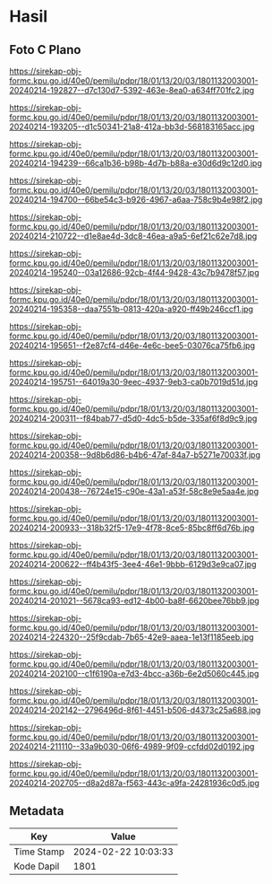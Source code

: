 # Hasil

## Foto C Plano

https://sirekap-obj-formc.kpu.go.id/40e0/pemilu/pdpr/18/01/13/20/03/1801132003001-20240214-192827--d7c130d7-5392-463e-8ea0-a634ff701fc2.jpg

https://sirekap-obj-formc.kpu.go.id/40e0/pemilu/pdpr/18/01/13/20/03/1801132003001-20240214-193205--d1c50341-21a8-412a-bb3d-568183165acc.jpg

https://sirekap-obj-formc.kpu.go.id/40e0/pemilu/pdpr/18/01/13/20/03/1801132003001-20240214-194239--66ca1b36-b98b-4d7b-b88a-e30d6d9c12d0.jpg

https://sirekap-obj-formc.kpu.go.id/40e0/pemilu/pdpr/18/01/13/20/03/1801132003001-20240214-194700--66be54c3-b926-4967-a6aa-758c9b4e98f2.jpg

https://sirekap-obj-formc.kpu.go.id/40e0/pemilu/pdpr/18/01/13/20/03/1801132003001-20240214-210722--d1e8ae4d-3dc8-46ea-a9a5-6ef21c62e7d8.jpg

https://sirekap-obj-formc.kpu.go.id/40e0/pemilu/pdpr/18/01/13/20/03/1801132003001-20240214-195240--03a12686-92cb-4f44-9428-43c7b9478f57.jpg

https://sirekap-obj-formc.kpu.go.id/40e0/pemilu/pdpr/18/01/13/20/03/1801132003001-20240214-195358--daa7551b-0813-420a-a920-ff49b246ccf1.jpg

https://sirekap-obj-formc.kpu.go.id/40e0/pemilu/pdpr/18/01/13/20/03/1801132003001-20240214-195651--f2e87cf4-d46e-4e6c-bee5-03076ca75fb6.jpg

https://sirekap-obj-formc.kpu.go.id/40e0/pemilu/pdpr/18/01/13/20/03/1801132003001-20240214-195751--64019a30-9eec-4937-9eb3-ca0b7019d51d.jpg

https://sirekap-obj-formc.kpu.go.id/40e0/pemilu/pdpr/18/01/13/20/03/1801132003001-20240214-200311--f84bab77-d5d0-4dc5-b5de-335af6f8d9c9.jpg

https://sirekap-obj-formc.kpu.go.id/40e0/pemilu/pdpr/18/01/13/20/03/1801132003001-20240214-200358--9d8b6d86-b4b6-47af-84a7-b5271e70033f.jpg

https://sirekap-obj-formc.kpu.go.id/40e0/pemilu/pdpr/18/01/13/20/03/1801132003001-20240214-200438--76724e15-c90e-43a1-a53f-58c8e9e5aa4e.jpg

https://sirekap-obj-formc.kpu.go.id/40e0/pemilu/pdpr/18/01/13/20/03/1801132003001-20240214-200933--318b32f5-17e9-4f78-8ce5-85bc8ff6d76b.jpg

https://sirekap-obj-formc.kpu.go.id/40e0/pemilu/pdpr/18/01/13/20/03/1801132003001-20240214-200622--ff4b43f5-3ee4-46e1-9bbb-6129d3e9ca07.jpg

https://sirekap-obj-formc.kpu.go.id/40e0/pemilu/pdpr/18/01/13/20/03/1801132003001-20240214-201021--5678ca93-ed12-4b00-ba8f-6620bee76bb9.jpg

https://sirekap-obj-formc.kpu.go.id/40e0/pemilu/pdpr/18/01/13/20/03/1801132003001-20240214-224320--25f9cdab-7b65-42e9-aaea-1e13f1185eeb.jpg

https://sirekap-obj-formc.kpu.go.id/40e0/pemilu/pdpr/18/01/13/20/03/1801132003001-20240214-202100--c1f6190a-e7d3-4bcc-a36b-6e2d5060c445.jpg

https://sirekap-obj-formc.kpu.go.id/40e0/pemilu/pdpr/18/01/13/20/03/1801132003001-20240214-202142--2796496d-8f61-4451-b506-d4373c25a688.jpg

https://sirekap-obj-formc.kpu.go.id/40e0/pemilu/pdpr/18/01/13/20/03/1801132003001-20240214-211110--33a9b030-06f6-4989-9f09-ccfdd02d0192.jpg

https://sirekap-obj-formc.kpu.go.id/40e0/pemilu/pdpr/18/01/13/20/03/1801132003001-20240214-202705--d8a2d87a-f563-443c-a9fa-24281936c0d5.jpg


## Metadata

| Key        | Value               |
| ---------- | ------------------- |
| Time Stamp | 2024-02-22 10:03:33 |
| Kode Dapil | 1801                |




